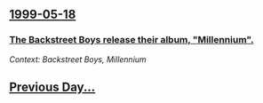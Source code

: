 ## [1999-05-18](/news/1999/05/18/index.md)

### [ The Backstreet Boys release their album, "Millennium".](/news/1999/05/18/the-backstreet-boys-release-their-album-millennium.md)
_Context: Backstreet Boys, Millennium_

## [Previous Day...](/news/1999/05/17/index.md)


